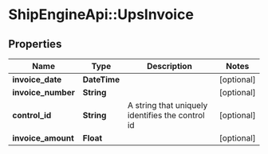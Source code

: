 # ShipEngineApi::UpsInvoice

## Properties
Name | Type | Description | Notes
------------ | ------------- | ------------- | -------------
**invoice_date** | **DateTime** |  | [optional] 
**invoice_number** | **String** |  | [optional] 
**control_id** | **String** | A string that uniquely identifies the control id | [optional] 
**invoice_amount** | **Float** |  | [optional] 


